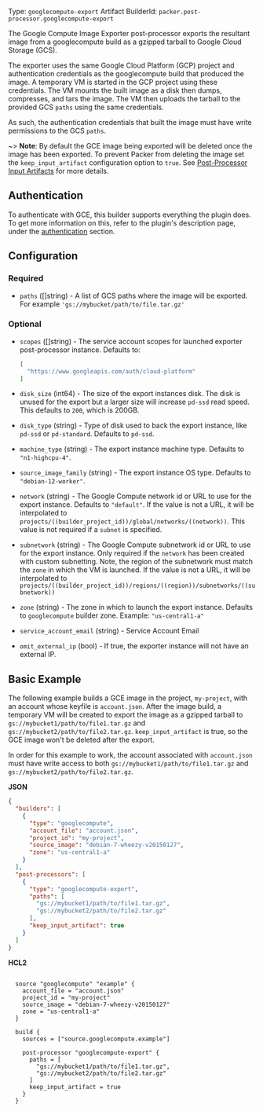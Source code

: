 Type: `googlecompute-export`
Artifact BuilderId: `packer.post-processor.googlecompute-export`

The Google Compute Image Exporter post-processor exports the resultant image
from a googlecompute build as a gzipped tarball to Google Cloud Storage (GCS).

The exporter uses the same Google Cloud Platform (GCP) project and
authentication credentials as the googlecompute build that produced the image.
A temporary VM is started in the GCP project using these credentials. The VM
mounts the built image as a disk then dumps, compresses, and tars the image.
The VM then uploads the tarball to the provided GCS `paths` using the same
credentials.

As such, the authentication credentials that built the image must have write
permissions to the GCS `paths`.

~> **Note**: By default the GCE image being exported will be deleted once the image has been exported.
To prevent Packer from deleting the image set the `keep_input_artifact` configuration option to `true`. See [Post-Processor Input Artifacts](/packer/docs/templates/legacy_json_templates/post-processors#input-artifacts) for more details.

## Authentication

To authenticate with GCE, this builder supports everything the plugin does.
To get more information on this, refer to the plugin's description page, under
the [authentication](/packer/integrations/hashicorp/googlecompute#authentication) section.

## Configuration

### Required

<!-- Code generated from the comments of the Config struct in post-processor/googlecompute-export/post-processor.go; DO NOT EDIT MANUALLY -->

- `paths` ([]string) - A list of GCS paths where the image will be exported.
  For example `'gs://mybucket/path/to/file.tar.gz'`

<!-- End of code generated from the comments of the Config struct in post-processor/googlecompute-export/post-processor.go; -->


### Optional

<!-- Code generated from the comments of the Config struct in post-processor/googlecompute-export/post-processor.go; DO NOT EDIT MANUALLY -->

- `scopes` ([]string) - The service account scopes for launched exporter post-processor instance.
  Defaults to:

  ```json
  [
    "https://www.googleapis.com/auth/cloud-platform"
  ]
  ```

- `disk_size` (int64) - The size of the export instances disk.
  The disk is unused for the export but a larger size will increase `pd-ssd` read speed.
  This defaults to `200`, which is 200GB.

- `disk_type` (string) - Type of disk used to back the export instance, like
  `pd-ssd` or `pd-standard`. Defaults to `pd-ssd`.

- `machine_type` (string) - The export instance machine type. Defaults to `"n1-highcpu-4"`.

- `source_image_family` (string) - The export instance OS type. Defaults to `"debian-12-worker"`.

- `network` (string) - The Google Compute network id or URL to use for the export instance.
  Defaults to `"default"`. If the value is not a URL, it
  will be interpolated to `projects/((builder_project_id))/global/networks/((network))`.
  This value is not required if a `subnet` is specified.

- `subnetwork` (string) - The Google Compute subnetwork id or URL to use for
  the export instance. Only required if the `network` has been created with
  custom subnetting. Note, the region of the subnetwork must match the
  `zone` in which the VM is launched. If the value is not a URL,
  it will be interpolated to
  `projects/((builder_project_id))/regions/((region))/subnetworks/((subnetwork))`

- `zone` (string) - The zone in which to launch the export instance. Defaults
  to `googlecompute` builder zone. Example: `"us-central1-a"`

- `service_account_email` (string) - Service Account Email

- `omit_external_ip` (bool) - If true, the exporter instance will not have an external IP.

<!-- End of code generated from the comments of the Config struct in post-processor/googlecompute-export/post-processor.go; -->


## Basic Example

The following example builds a GCE image in the project, `my-project`, with an
account whose keyfile is `account.json`. After the image build, a temporary VM
will be created to export the image as a gzipped tarball to
`gs://mybucket1/path/to/file1.tar.gz` and
`gs://mybucket2/path/to/file2.tar.gz`. `keep_input_artifact` is true, so the
GCE image won't be deleted after the export.

In order for this example to work, the account associated with `account.json`
must have write access to both `gs://mybucket1/path/to/file1.tar.gz` and
`gs://mybucket2/path/to/file2.tar.gz`.

**JSON**

```json
{
  "builders": [
    {
      "type": "googlecompute",
      "account_file": "account.json",
      "project_id": "my-project",
      "source_image": "debian-7-wheezy-v20150127",
      "zone": "us-central1-a"
    }
  ],
  "post-processors": [
    {
      "type": "googlecompute-export",
      "paths": [
        "gs://mybucket1/path/to/file1.tar.gz",
        "gs://mybucket2/path/to/file2.tar.gz"
      ],
      "keep_input_artifact": true
    }
  ]
}
```


**HCL2**

```hcl

  source "googlecompute" "example" {
    account_file = "account.json"
    project_id = "my-project"
    source_image = "debian-7-wheezy-v20150127"
    zone = "us-central1-a"
  }

  build {
    sources = ["source.googlecompute.example"]

    post-processor "googlecompute-export" {
      paths = [
        "gs://mybucket1/path/to/file1.tar.gz",
        "gs://mybucket2/path/to/file2.tar.gz"
      ]
      keep_input_artifact = true
    }
  }
```
